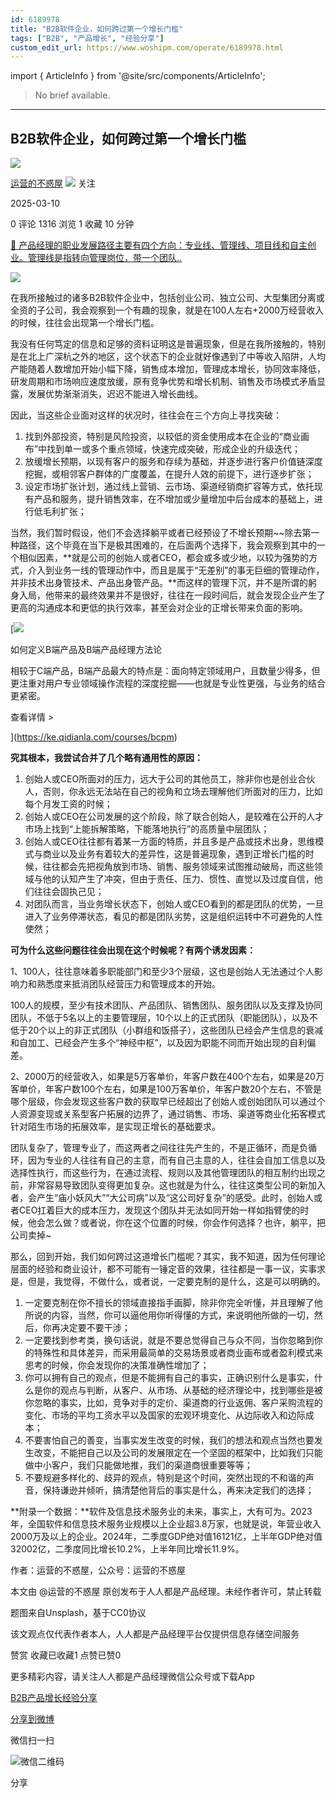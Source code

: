 ```yaml
---
id: 6189978
title: "B2B软件企业，如何跨过第一个增长门槛"
tags: ["B2B", "产品增长", "经验分享"]
custom_edit_url: https://www.woshipm.com/operate/6189978.html
---
```

import { ArticleInfo } from '@site/src/components/ArticleInfo';

<ArticleInfo
    author="运营的不惑屋"
    authorLink="https://www.woshipm.com/u/1598311"
    published="2025-03-10"
    views={1316}
    comments={0}
    collects={1}
/>

> No brief available.

---

## B2B软件企业，如何跨过第一个增长门槛

[![](https://static.woshipm.com/ttw_avatar_20240921170504_1910.jpg?imageView2/1/w/72/h/72/q/100)](https://www.woshipm.com/u/1598311)

[运营的不惑屋](https://www.woshipm.com/u/1598311) ![](https://static.woshipm.com/tag/1101_1@2x.png) 关注

2025-03-10

0 评论 1316 浏览 1 收藏 10 分钟

[🔗 产品经理的职业发展路径主要有四个方向：专业线、管理线、项目线和自主创业。管理线是指转向管理岗位，带一个团队..](https://ke.qidianla.com/courses/90pm)

![](https://image.woshipm.com/2023/04/13/47db8502-d9eb-11ed-bd74-00163e0b5ff3.jpg)

在我所接触过的诸多B2B软件企业中，包括创业公司、独立公司、大型集团分离或全资的子公司，我会观察到一个有趣的现象，就是在100人左右+2000万经营收入的时候，往往会出现第一个增长门槛。

我没有任何笃定的信息和足够的资料证明这是普遍现象，但是在我所接触的，特别是在北上广深杭之外的地区，这个状态下的企业就好像遇到了中等收入陷阱，人均产能随着人数增加开始小幅下降，销售成本增加，管理成本增长，协同效率降低，研发周期和市场响应速度放缓，原有竞争优势和增长机制、销售及市场模式矛盾显露，发展优势渐渐消失，迟迟不能进入增长曲线。

因此，当这些企业面对这样的状况时，往往会在三个方向上寻找突破：

1.  找到外部投资，特别是风险投资，以较低的资金使用成本在企业的“商业画布”中找到单一或多个重点领域，快速完成突破，形成企业的升级迭代；
2.  放缓增长预期，以现有客户的服务和存续为基础，并逐步进行客户价值链深度挖掘，或相邻客户群体的广度覆盖，在提升人效的前提下，进行逐步扩张；
3.  设定市场扩张计划，通过线上营销、云市场、渠道经销商扩容等方式，依托现有产品和服务，提升销售效率，在不增加或少量增加中后台成本的基础上，进行低毛利扩张；

当然，我们暂时假设，他们不会选择躺平或者已经预设了不增长预期~~除去第一种路径，这个毕竟在当下是极其困难的，在后面两个选择下，我会观察到其中的一个相似因素，**就是公司的创始人或者CEO，都会或多或少地，以较为强势的方式，介入到业务一线的管理动作中，而且是属于“无差别”的事无巨细的管理动作，并非技术出身管技术、产品出身管产品。**而这样的管理下沉，并不是所谓的躬身入局，他带来的最终效果并不是很好，往往在一段时间后，就会发现企业产生了更高的沟通成本和更低的执行效率，甚至会对企业的正增长带来负面的影响。

[![](https://image.woshipm.com/2023/08/02/72b77e4e-30e3-11ee-88e7-00163e0b5ff3.png)

如何定义B端产品及B端产品经理方法论

相较于C端产品，B端产品最大的特点是：面向特定领域用户，且数量少得多，但更注重对用户专业领域操作流程的深度挖掘——也就是专业性更强，与业务的结合更紧密。

查看详情 >

](https://ke.qidianla.com/courses/bcpm)

**究其根本，我尝试合并了几个略有通用性的原因：**

1.  创始人或CEO所面对的压力，远大于公司的其他员工，除非你也是创业合伙人，否则，你永远无法站在自己的视角和立场去理解他们所面对的压力，比如每个月发工资的时候；
2.  创始人或CEO在公司发展的这个阶段，除了联合创始人，是较难在公开的人才市场上找到“上能拆解策略，下能落地执行”的高质量中层团队；
3.  创始人或CEO往往都有着某一方面的特质，并且多是产品或技术出身，思维模式与商业以及业务有着较大的差异性，这是普遍现象，遇到正增长门槛的时候，往往都会先把视角放到市场、销售、服务领域来试图推动破局，而这些领域与他的认知产生了冲突，但由于责任、压力、惯性、直觉以及过度自信，他们往往会固执己见；
4.  对团队而言，当业务增长状态下，创始人或CEO看到的都是团队的优势，一旦进入了业务停滞状态，看见的都是团队劣势，这是组织运转中不可避免的人性使然；

**可为什么这些问题往往会出现在这个时候呢？有两个诱发因素：**

1、100人，往往意味着多职能部门和至少3个层级，这也是创始人无法通过个人影响力和熟悉度来抵消团队经营压力和管理成本的开始。

100人的规模，至少有技术团队、产品团队、销售团队、服务团队以及支撑及协同团队，不低于5名以上的主要管理层，10个以上的正式团队（职能团队），以及不低于20个以上的非正式团队（小群组和饭搭子），这些团队已经会产生信息的衰减和自加工、已经会产生多个“神经中枢”，以及因为职能不同而开始出现的自利偏差。

2、2000万的经营收入，如果是5万客单价，年客户数在400个左右，如果是20万客单价，年客户数100个左右，如果是100万客单价，年客户数20个左右，不管是哪个层级，你会发现这些客户数的获取早已经超出了创始人或创始团队可以通过个人资源变现或关系型客户拓展的边界了，通过销售、市场、渠道等商业化拓客模式针对陌生市场的拓展效率，是实现正增长的基础要求。

团队复杂了，管理专业了，而这两者之间往往先产生的，不是正循环，而是负循环，因为专业的人往往有自己的主意，而有自己主意的人，往往会自加工信息以及选择性执行，而这些行为，在通过流程、规则以及其他管理团队的相互制约出现之前，非常容易导致团队变得更加复杂。这也就是为什么，往往这类型公司的新加入者，会产生“庙小妖风大”“大公司病”以及“这公司好复杂”的感受。此时，创始人或者CEO扛着巨大的成本压力，发现这个团队并无法如同开始一样如指臂使的时候，他会怎么做？或者说，你在这个位置的时候，你会作何选择？也许，躺平，把公司卖掉~

那么，回到开始，我们如何跨过这道增长门槛呢？其实，我不知道，因为任何理论层面的经验和商业设计，都不可能有一锤定音的效果，往往都是一事一议，实事求是，但是，我觉得，不做什么，或者说，一定要克制的是什么，这是可以明确的。

1.  一定要克制在你不擅长的领域直接指手画脚，除非你完全听懂，并且理解了他所说的内容，当然，你可以逼他用你听得懂的方式，来说明他所做的一切，然后，你再决定要不要干涉；
2.  一定要找到参考类，换句话说，就是不要总觉得自己与众不同，当你忽略到你的特殊性和具体差异，而采用最简单的交易场景或者商业画布或者盈利模式来思考的时候，你会发现你的决策准确性增加了；
3.  你可以拥有自己的观点，但是不能拥有自己的事实，正确识别什么是事实，什么是你的观点与判断，从客户、从市场、从基础的经济理论中，找到哪些是被你忽略的事实，比如，竞争对手的定价、渠道商的行业返佣、客户采购流程的变化、市场的平均工资水平以及国家的宏观环境变化、从边际收入和边际成本；
4.  不要害怕自己的善变，当事实发生改变的时候，我们的想法和观点当然也要发生改变，不能把自己以及公司的发展限定在一个坚固的框架中，比如我们只能做中小客户，我们只能做地推，我们的渠道商很重要等等；
5.  不要规避多样化的、歧异的观点，特别是这个时间，突然出现的不和谐的声音，保持谦逊并倾听，搞清楚他背后的事实是什么，再来决定我们的选择；

**附录一个数据：**软件及信息技术服务业的未来，事实上，大有可为。2023年，全国软件和信息技术服务业规模以上企业超3.8万家，也就是说，年营业收入2000万及以上的企业。‍‍‍‍‍‍‍‍‍2024年，二季度GDP绝对值16121亿，上半年GDP绝对值32002亿，二季度同比增长10.2%，上半年同比增长11.9%。

作者：运营的不惑屋，公众号：运营的不惑屋

本文由 @运营的不惑屋 原创发布于人人都是产品经理。未经作者许可，禁止转载

题图来自Unsplash，基于CC0协议

该文观点仅代表作者本人，人人都是产品经理平台仅提供信息存储空间服务

赞赏 收藏已收藏1 点赞已赞0

更多精彩内容，请关注人人都是产品经理微信公众号或下载App

[B2B](https://www.woshipm.com/tag/b2b)[产品增长](https://www.woshipm.com/tag/%e4%ba%a7%e5%93%81%e5%a2%9e%e9%95%bf)[经验分享](https://www.woshipm.com/tag/%e7%bb%8f%e9%aa%8c%e5%88%86%e4%ba%ab)

[分享到微博](https://service.weibo.com/share/share.php?appkey=2775287854&title=B2B软件企业，如何跨过第一个增长门槛&url=https://www.woshipm.com/operate/6189978.html&pic=https://image.woshipm.com/2023/04/13/47db8502-d9eb-11ed-bd74-00163e0b5ff3.jpg)

微信扫一扫

![微信二维码](https://api.pwmqr.com/qrcode/create/?url=https://www.woshipm.com/operate/6189978.html)

分享